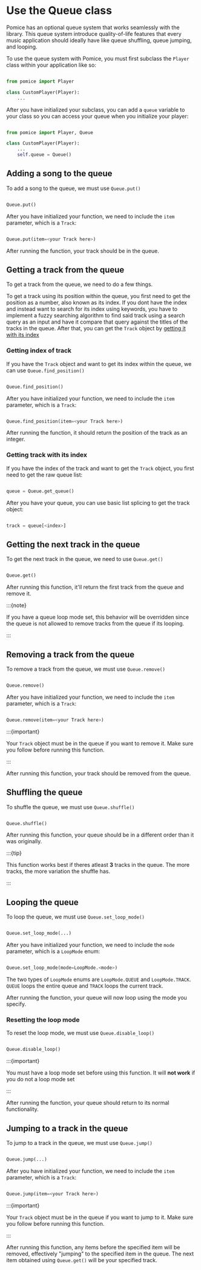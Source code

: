 # Use the Queue class

Pomice has an optional queue system that works seamlessly with the library. This queue system introduce quality-of-life features that every music application should ideally have like queue shuffling, queue jumping, and looping.


To use the queue system with Pomice, you must first subclass the `Player` class within your application like so:

```py

from pomice import Player

class CustomPlayer(Player):
    ...

```

After you have initialized your subclass, you can add a `queue` variable to your class so you can access your queue when you initialize your player:

```py

from pomice import Player, Queue

class CustomPlayer(Player):
    ...
    self.queue = Queue()

```

## Adding a song to the queue

To add a song to the queue, we must use `Queue.put()`

```py

Queue.put()

```

After you have initialized your function, we need to include the `item` parameter, which is a `Track`:

```py

Queue.put(item=<your Track here>)

```

After running the function, your track should be in the queue.

## Getting a track from the queue

To get a track from the queue, we need to do a few things.

To get a track using its position within the queue, you first need to get the position as a number, also known as its index. If you dont have the index and instead want to search for its index using keywords, you have to implement a fuzzy searching algorithm to find said track using a search query as an input and have it compare that query against the titles of the tracks in the queue. After that, you can get the `Track` object by [getting it with its index](queue.md#getting-track-with-its-index)

### Getting index of track

If you have the `Track` object and want to get its index within the queue, we can use `Queue.find_position()`

```py

Queue.find_position()

```

After you have initialized your function, we need to include the `item` parameter, which is a `Track`:

```py

Queue.find_position(item=<your Track here>)

```

After running the function, it should return the position of the track as an integer.


### Getting track with its index

If you have the index of the track and want to get the `Track` object, you first need to get the raw queue list:

```py

queue = Queue.get_queue()

```

After you have your queue, you can use basic list splicing to get the track object:

```py

track = queue[<index>]

```

## Getting the next track in the queue

To get the next track in the queue, we need to use `Queue.get()`

```py

Queue.get()

```

After running this function, it'll return the first track from the queue and remove it.

:::{note}

If you have a queue loop mode set, this behavior will be overridden since the queue is not allowed to remove tracks from the queue if its looping.

:::

## Removing a track from the queue


To remove a track from the queue, we must use `Queue.remove()`

```py

Queue.remove()

```

After you have initialized your function, we need to include the `item` parameter, which is a `Track`:

```py

Queue.remove(item=<your Track here>)

```

:::{important}

Your `Track` object must be in the queue if you want to remove it. Make sure you follow [](queue.md#getting-a-track-from-the-queue) before running this function.

:::

After running this function, your track should be removed from the queue.


## Shuffling the queue

To shuffle the queue, we must use `Queue.shuffle()`

```py

Queue.shuffle()

```

After running this function, your queue should be in a different order than it was originally.

:::{tip}

This function works best if theres atleast **3** tracks in the queue. The more tracks, the more variation the shuffle has.

:::


## Looping the queue

To loop the queue, we must use `Queue.set_loop_mode()`

```py

Queue.set_loop_mode(...)

```

After you have initialized your function, we need to include the `mode` parameter, which is a `LoopMode` enum:

```py

Queue.set_loop_mode(mode=LoopMode.<mode>)

```

The two types of `LoopMode` enums are `LoopMode.QUEUE` and `LoopMode.TRACK`. `QUEUE` loops the entire queue and `TRACK` loops the current track.

After running the function, your queue will now loop using the mode you specify.

### Resetting the loop mode

To reset the loop mode, we must use `Queue.disable_loop()`

```py

Queue.disable_loop()

```

:::{important}

You must have a loop mode set before using this function. It will **not work** if you do not a loop mode set

:::

After running the function, your queue should return to its normal functionality.

## Jumping to a track in the queue

To jump to a track in the queue, we must use `Queue.jump()`


```py

Queue.jump(...)

```

After you have initialized your function, we need to include the `item` parameter, which is a `Track`:

```py

Queue.jump(item=<your Track here>)

```

:::{important}

Your `Track` object must be in the queue if you want to jump to it. Make sure you follow [](queue.md#getting-a-track-from-the-queue) before running this function.

:::

After running this function, any items before the specified item will be removed, effectively "jumping" to the specified item in the queue. The next item obtained using `Queue.get()` will be your specified track.
